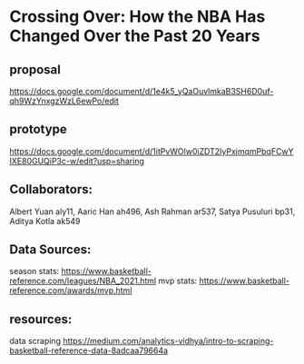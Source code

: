 # Crossing Over: How the NBA Has Changed Over the Past 20 Years

## proposal
https://docs.google.com/document/d/1e4k5_yQaOuvlmkaB3SH6D0uf-qh9WzYnxgzWzL6ewPo/edit


## prototype 
https://docs.google.com/document/d/1itPvWOlw0iZDT2IyPxjmqmPbqFCwYIXE80GUQiP3c-w/edit?usp=sharing 

## Collaborators: 
Albert Yuan aly11, Aaric Han ah496, Ash Rahman ar537, Satya Pusuluri bp31, Aditya Kotla ak549

## Data Sources:
season stats: https://www.basketball-reference.com/leagues/NBA_2021.html
mvp stats: https://www.basketball-reference.com/awards/mvp.html 

## resources:
data scraping https://medium.com/analytics-vidhya/intro-to-scraping-basketball-reference-data-8adcaa79664a


